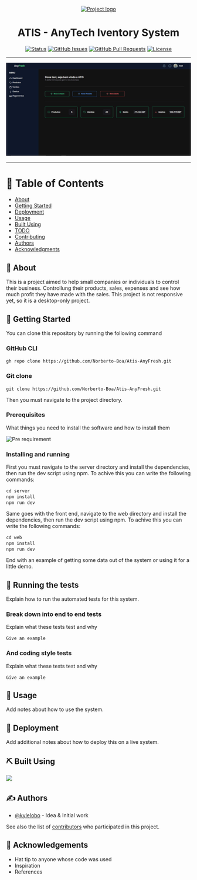 <p align="center">
  <a href="" rel="noopener">
  <img 
    width=200px height=200px 
    src="https://png.pngtree.com/template/20190322/ourmid/pngtree-chicken-logo-designs-image_83471.jpg" 
    alt="Project logo"
  >
 </a>
</p>

<h1 align="center">ATIS - AnyTech Iventory System</h1>

<div align="center">

[![Status](https://img.shields.io/badge/status-active-success.svg)]()
[![GitHub Issues](https://img.shields.io/github/issues/kylelobo/The-Documentation-Compendium.svg)](https://github.com/kylelobo/The-Documentation-Compendium/issues)
[![GitHub Pull Requests](https://img.shields.io/github/issues-pr/kylelobo/The-Documentation-Compendium.svg)](https://github.com/kylelobo/The-Documentation-Compendium/pulls)
[![License](https://img.shields.io/badge/license-MIT-blue.svg)](/LICENSE)

</div>

---

<div>
  <img
  src="./View.jpg"
  alt="ATIS View"
  >
</div>

---

# 📝 Table of Contents

- [About](#about)
- [Getting Started](#getting_started)
- [Deployment](#deployment)
- [Usage](#usage)
- [Built Using](#built_using)
- [TODO](../TODO.md)
- [Contributing](../CONTRIBUTING.md)
- [Authors](#authors)
- [Acknowledgments](#acknowledgement)

## 🧐 About <a name = "about"></a>

This is a project aimed to help small companies or individuals to control their business.
Controllung their products, sales, expenses and see how much profit they have made with the sales.
This project is not responsive yet, so it is a desktop-only project.

## 🏁 Getting Started <a name = "getting_started"></a>

You can clone this repository by running the following command

<h3> GitHub CLI </h3>

```
gh repo clone https://github.com/Norberto-Boa/Atis-AnyFresh.git
```

<h3>Git clone</h3>

```
git clone https://github.com/Norberto-Boa/Atis-AnyFresh.git
```

Then you must navigate to the project directory.

### Prerequisites

What things you need to install the software and how to install them

<img
  width=80px height=80px 
  src="https://user-images.githubusercontent.com/25181517/183568594-85e280a7-0d7e-4d1a-9028-c8c2209e073c.png" 
  alt="Pre requirement"
/>

### Installing and running

First you must navigate to the server directory and install the dependencies, then run the dev script using npm.
To achive this you can write the following commands:

```
cd server
npm install
npm run dev
```

Same goes with the front end, navigate to the web directory and install the dependencies, then run the dev script using npm.
To achive this you can write the following commands:

```
cd web
npm install
npm run dev
```

End with an example of getting some data out of the system or using it for a little demo.

## 🔧 Running the tests <a name = "tests"></a>

Explain how to run the automated tests for this system.

### Break down into end to end tests

Explain what these tests test and why

```
Give an example
```

### And coding style tests

Explain what these tests test and why

```
Give an example
```

## 🎈 Usage <a name="usage"></a>

Add notes about how to use the system.

## 🚀 Deployment <a name = "deployment"></a>

Add additional notes about how to deploy this on a live system.

## ⛏️ Built Using <a name = "built_using"></a>

<p align="start">
  <a href="https://skillicons.dev">
    <img src="https://skillicons.dev/icons?i=nextjs,tailwind,sqlite,express" />
  </a>
</p>

## ✍️ Authors <a name = "authors"></a>

- [@kylelobo](https://github.com/kylelobo) - Idea & Initial work

See also the list of [contributors](https://github.com/kylelobo/The-Documentation-Compendium/contributors) who participated in this project.

## 🎉 Acknowledgements <a name = "acknowledgement"></a>

- Hat tip to anyone whose code was used
- Inspiration
- References
